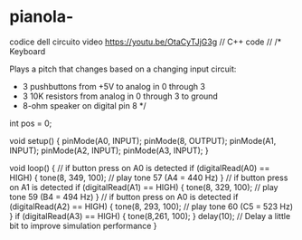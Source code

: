 # pianola-
codice dell circuito                                                         video https://youtu.be/OtaCyTJjG3g
// C++ code
//
/*
  Keyboard

  Plays a pitch that changes based on a changing
  input circuit:
  * 3 pushbuttons from +5V to analog in 0 through
  3
  * 3 10K resistors from analog in 0 through 3 to
  ground
  * 8-ohm speaker on digital pin 8
*/

int pos = 0;

void setup()
{
  pinMode(A0, INPUT);
  pinMode(8, OUTPUT);
  pinMode(A1, INPUT);
  pinMode(A2, INPUT);
  pinMode(A3, INPUT);
}

void loop()
{
  // if button press on A0 is detected
  if (digitalRead(A0) == HIGH) {
    tone(8, 349, 100); // play tone 57 (A4 = 440 Hz)
  }
  // if button press on A1 is detected
  if (digitalRead(A1) == HIGH) {
    tone(8, 329, 100); // play tone 59 (B4 = 494 Hz)
  }
  // if button press on A0 is detected
  if (digitalRead(A2) == HIGH) {
    tone(8, 293, 100); // play tone 60 (C5 = 523 Hz)
  }
  if (digitalRead(A3) == HIGH) {
    tone(8,261, 100); 
  }
  delay(10); // Delay a little bit to improve simulation performance
}
